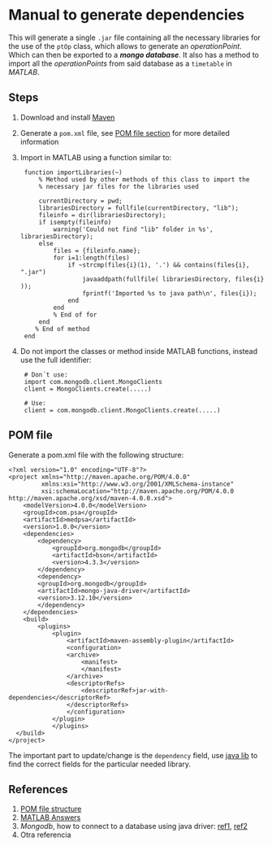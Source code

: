 # Manual to generate dependencies
This will generate a single `.jar` file containing all the necessary libraries 
for the use of the `ptOp` class, which allows to generate an *operationPoint*.
Which can then be exported to a ***mongo database***. It also has a method to 
import all the *operationPoints* from said database as a `timetable` in *MATLAB*.

## Steps
1. Download and install [Maven](https://maven.apache.org/)
2. Generate a `pom.xml` file, see [POM file section](#pom) for more detailed 
information
3. Import in MATLAB using a function similar to:

		function importLibraries(~)
			% Method used by other methods of this class to import the
			% necessary jar files for the libraries used
			
			currentDirectory = pwd;
			librariesDirectory = fullfile(currentDirectory, "lib");
			fileinfo = dir(librariesDirectory);
			if isempty(fileinfo)
				warning('Could not find "lib" folder in %s', librariesDirectory);
			else
				files = {fileinfo.name};
				for i=1:length(files)
					if ~strcmp(files{i}(1), '.') && contains(files{i}, ".jar")
					    javaaddpath(fullfile( librariesDirectory, files{i} ));
					    fprintf('Imported %s to java path\n', files{i});
					end
				end
				% End of for
			end
		   % End of method
		end
4. Do not import the classes or method inside MATLAB functions, instead use the
full identifier:

		# Don´t use:
		import com.mongodb.client.MongoClients
		client = MongoClients.create(.....)

		# Use:
		client = com.mongodb.client.MongoClients.create(.....)

## POM file <a name="pom"></a>
Generate a pom.xml file with the following structure:

	<?xml version="1.0" encoding="UTF-8"?>
	<project xmlns="http://maven.apache.org/POM/4.0.0"
			 xmlns:xsi="http://www.w3.org/2001/XMLSchema-instance"
			 xsi:schemaLocation="http://maven.apache.org/POM/4.0.0 http://maven.apache.org/xsd/maven-4.0.0.xsd">
		<modelVersion>4.0.0</modelVersion>
		<groupId>com.psa</groupId>
		<artifactId>medpsa</artifactId>
		<version>1.0.0</version>
		<dependencies>
			<dependency>
			    <groupId>org.mongodb</groupId>
			    <artifactId>bson</artifactId>
			    <version>4.3.3</version>
			</dependency>
			<dependency>
			<groupId>org.mongodb</groupId>
			<artifactId>mongo-java-driver</artifactId>
			<version>3.12.10</version>
			</dependency>
		</dependencies>
		<build>
			<plugins>
			    <plugin>
			        <artifactId>maven-assembly-plugin</artifactId>
			        <configuration>
			        <archive>
			            <manifest>
			            </manifest>
			        </archive>
			        <descriptorRefs>
			            <descriptorRef>jar-with-dependencies</descriptorRef>
			        </descriptorRefs>
			        </configuration>
			    </plugin>
			    </plugins>
	  </build>
	</project>

The important part to update/change is the `dependency` field, use [java lib](https://javalibs.com/)
to find the correct fields for the particular needed library.


## References


1. [POM file structure](https://maven.apache.org/pom.html#Plugin_Repositories)
2. [MATLAB Answers](https://www.mathworks.com/matlabcentral/answers/713843-can-i-load-java-classes-into-matlab-r2020b-using-maven)
3. *Mongodb*, how to connect to a database using java driver: [ref1](https://mongodb.github.io/mongo-java-driver/4.1/driver/getting-started/quick-start/), [ref2](https://docs.mongodb.com/manual/reference/connection-string/)
4. Otra referencia




